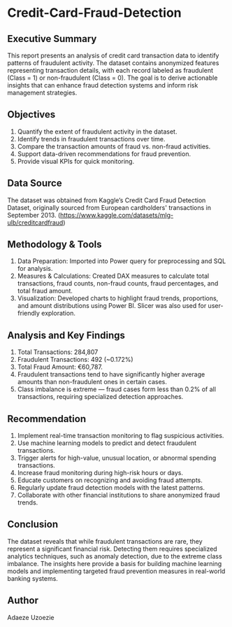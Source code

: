 # **Credit-Card-Fraud-Detection**
## **Executive Summary**
This report presents an analysis of credit card transaction data to identify patterns of fraudulent activity. The dataset contains anonymized features representing transaction details, with each record labeled as fraudulent (Class = 1) or non-fraudulent (Class = 0). The goal is to derive actionable insights that can enhance fraud detection systems and inform risk management strategies.
## **Objectives**
1.	Quantify the extent of fraudulent activity in the dataset.
2.	Identify trends in fraudulent transactions over time.
3.	Compare the transaction amounts of fraud vs. non-fraud activities.
4.	Support data-driven recommendations for fraud prevention.
5.	Provide visual KPIs for quick monitoring.
## **Data Source**
The dataset was obtained from Kaggle’s Credit Card Fraud Detection Dataset, originally sourced from European cardholders' transactions in September 2013. (https://www.kaggle.com/datasets/mlg-ulb/creditcardfraud)
## **Methodology & Tools**
1.	Data Preparation: Imported into Power query for preprocessing and SQL for analysis.
2. Measures & Calculations: Created DAX measures to calculate total transactions, fraud counts, non-fraud counts, fraud percentages, and total fraud amount.
3.	Visualization: Developed charts to highlight fraud trends, proportions, and amount distributions using Power BI. Slicer was also used for user-friendly exploration.
## **Analysis and Key Findings**
1.	Total Transactions: 284,807
2.	Fraudulent Transactions: 492 (~0.172%)
3.	Total Fraud Amount: €60,787.
4.	Fraudulent transactions tend to have significantly higher average amounts than non-fraudulent ones in certain cases.
5.	Class imbalance is extreme — fraud cases form less than 0.2% of all transactions, requiring specialized detection approaches.
## **Recommendation**
1.  Implement real-time transaction monitoring to flag suspicious activities.
2.  Use machine learning models to predict and detect fraudulent transactions.
3.  Trigger alerts for high-value, unusual location, or abnormal spending transactions.
4.  Increase fraud monitoring during high-risk hours or days.
5.  Educate customers on recognizing and avoiding fraud attempts.
6.  Regularly update fraud detection models with the latest patterns.
7.  Collaborate with other financial institutions to share anonymized fraud trends.
## **Conclusion**
The dataset reveals that while fraudulent transactions are rare, they represent a significant financial risk. Detecting them requires specialized analytics techniques, such as anomaly detection, due to the extreme class imbalance. The insights here provide a basis for building machine learning models and implementing targeted fraud prevention measures in real-world banking systems.

## Author
Adaeze Uzoezie
